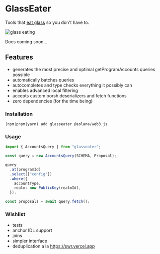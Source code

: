 # GlassEater

Tools that [eat glass](https://www.theblockcrypto.com/post/123515/solana-labs-ceo-part-of-our-culture-is-to-eat-glass) so you don't have to.

![glass eating](https://user-images.githubusercontent.com/601961/147985138-87c41e8f-5fb8-4b0b-a0f9-e82550ab29ed.gif)

Docs coming soon...

## Features

- generates the most precise and optimal getProgramAccounts queries possible
- automatically batches queries
- autocompletes and type checks everything it possibly can
- enables advanced local filtering
- accepts custom borsh deserializers and fetch functions
- zero dependencies (for the time being)

### Installation

`(npm|pnpm|yarn) add glasseater @solana/web3.js`

### Usage

```typescript
import { AccountsQuery } from "glasseater";

const query = new AccountsQuery(SCHEMA, Proposal);

query
  .at(programId)
  .select(["config"])
  .where({
    accountType,
    realm: new PublicKey(realmId),
  });

const proposals = await query.fetch();
```

### Wishlist

- tests
- anchor IDL support
- joins
- simpler interface
- deduplication a la https://swr.vercel.app
